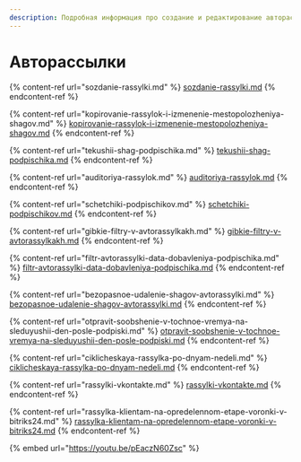 ```yaml
---
description: Подробная информация про создание и редактирование авторассылок
---
```


# Авторассылки

{% content-ref url="sozdanie-rassylki.md" %}
[sozdanie-rassylki.md](sozdanie-rassylki.md)
{% endcontent-ref %}

{% content-ref url="kopirovanie-rassylok-i-izmenenie-mestopolozheniya-shagov.md" %}
[kopirovanie-rassylok-i-izmenenie-mestopolozheniya-shagov.md](kopirovanie-rassylok-i-izmenenie-mestopolozheniya-shagov.md)
{% endcontent-ref %}

{% content-ref url="tekushii-shag-podpischika.md" %}
[tekushii-shag-podpischika.md](tekushii-shag-podpischika.md)
{% endcontent-ref %}

{% content-ref url="auditoriya-rassylok.md" %}
[auditoriya-rassylok.md](auditoriya-rassylok.md)
{% endcontent-ref %}

{% content-ref url="schetchiki-podpischikov.md" %}
[schetchiki-podpischikov.md](schetchiki-podpischikov.md)
{% endcontent-ref %}

{% content-ref url="gibkie-filtry-v-avtorassylkakh.md" %}
[gibkie-filtry-v-avtorassylkakh.md](gibkie-filtry-v-avtorassylkakh.md)
{% endcontent-ref %}

{% content-ref url="filtr-avtorassylki-data-dobavleniya-podpischika.md" %}
[filtr-avtorassylki-data-dobavleniya-podpischika.md](filtr-avtorassylki-data-dobavleniya-podpischika.md)
{% endcontent-ref %}

{% content-ref url="bezopasnoe-udalenie-shagov-avtorassylki.md" %}
[bezopasnoe-udalenie-shagov-avtorassylki.md](bezopasnoe-udalenie-shagov-avtorassylki.md)
{% endcontent-ref %}

{% content-ref url="otpravit-soobshenie-v-tochnoe-vremya-na-sleduyushii-den-posle-podpiski.md" %}
[otpravit-soobshenie-v-tochnoe-vremya-na-sleduyushii-den-posle-podpiski.md](otpravit-soobshenie-v-tochnoe-vremya-na-sleduyushii-den-posle-podpiski.md)
{% endcontent-ref %}

{% content-ref url="ciklicheskaya-rassylka-po-dnyam-nedeli.md" %}
[ciklicheskaya-rassylka-po-dnyam-nedeli.md](ciklicheskaya-rassylka-po-dnyam-nedeli.md)
{% endcontent-ref %}

{% content-ref url="rassylki-vkontakte.md" %}
[rassylki-vkontakte.md](rassylki-vkontakte.md)
{% endcontent-ref %}

{% content-ref url="rassylka-klientam-na-opredelennom-etape-voronki-v-bitriks24.md" %}
[rassylka-klientam-na-opredelennom-etape-voronki-v-bitriks24.md](rassylka-klientam-na-opredelennom-etape-voronki-v-bitriks24.md)
{% endcontent-ref %}

{% embed url="https://youtu.be/pEaczN60Zsc" %}
